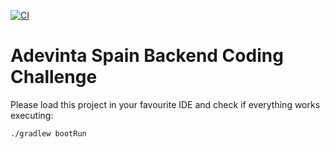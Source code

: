 [![CI](https://github.com/AdevintaSpain/backend-coding-challenge-java-empty/actions/workflows/gradle.yml/badge.svg?branch=master)](https://github.com/AdevintaSpain/backend-coding-challenge-java-empty/actions/workflows/gradle.yml)

# Adevinta Spain Backend Coding Challenge

Please load this project in your favourite IDE and check if everything works executing:

```shell
./gradlew bootRun
```
